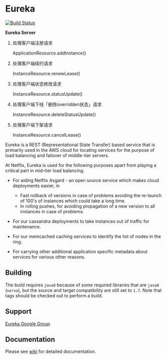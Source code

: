 Eureka
=====
[![Build Status](https://travis-ci.com/Netflix/eureka.svg?branch=master)](https://travis-ci.com/Netflix/eureka)

**Eureka Server**
1. 处理客户端注册请求
   
   ApplicationResource.addInstance()
2. 处理客户端续约请求
   
   InstanceResource.renewLease()
3. 处理客户端状态修改请求
   
   InstanceResource.statusUpdate()
4. 处理客户端下线「删除overridden状态」请求
   
   InstanceResource.deleteStatusUpdate()
5. 处理客户端下架请求
   
   InstanceResource.cancelLease()

Eureka is a REST (Representational State Transfer) based service that is primarily used in the AWS cloud for locating services for the purpose of load balancing and failover of middle-tier servers.

At Netflix, Eureka is used for the following purposes apart from playing a critical part in mid-tier load balancing.

* For aiding Netflix Asgard - an open source service which makes cloud deployments easier, in  
    + Fast rollback of versions in case of problems avoiding the re-launch of 100's of instances which 
      could take a long time.
    + In rolling pushes, for avoiding propagation of a new version to all instances in case of problems.

* For our cassandra deployments to take instances out of traffic for maintenance.

* For our memcached caching services to identify the list of nodes in the ring.

* For carrying other additional application specific metadata about services for various other reasons.


Building
----------
The build requires `java8` because of some required libraries that are `java8` (`servo`), but the source and target compatibility are still set to `1.7`.
Note that tags should be checked out to perform a build.


Support
----------
[Eureka Google Group](https://groups.google.com/forum/?fromgroups#!forum/eureka_netflix)


Documentation
--------------
Please see [wiki](https://github.com/Netflix/eureka/wiki) for detailed documentation.
